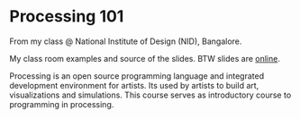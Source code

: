 Processing 101
==========



From my class @ National Institute of Design (NID), Bangalore.

My class room examples and source of the slides. BTW slides are [online](http://thejeshgn.com/presentations/processing101/).

Processing is an open source programming language and integrated development environment for artists. Its used by artists to build art, visualizations and simulations. This course serves as introductory course to programming in processing.

